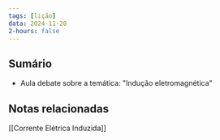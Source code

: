 ```yaml
---
tags: [lição]
data: 2024-11-20
2-hours: false
---
```


## Sumário
- Aula debate sobre a temática: "Indução eletromagnética"
## Notas relacionadas
[[Corrente Elétrica Induzida]]
